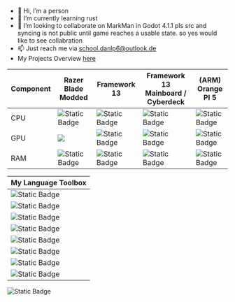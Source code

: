 - 👋 Hi, I’m a person
- 🌱 I’m currently learning rust
- 💞️ I’m looking to collaborate on MarkMan in Godot 4.1.1 pls src and syncing is not public until game reaches a usable state. so yes would like to see collabration
- 📫 Just reach me via school.danlp6@outlook.de
- My Projects Overview [here](https://github.com/schooldanlp6/wiki/wiki)

| Component | Razer Blade Modded | Framework 13 | Framework 13 Mainboard / Cyberdeck | (ARM) Orange PI 5 |
|-----------|--------------------|--------------|------------------------------------|-------------------|
| CPU | ![Static Badge](https://img.shields.io/badge/CPU-Intel_i7_10.th_Gen-blue) | ![Static Badge](https://img.shields.io/badge/CPU-Intel_Core_Ultra_155H-blue) | ![Static Badge](https://img.shields.io/badge/CPU-Intel_i7_11.th_Gen-blue) | ![Static Badge](https://img.shields.io/badge/CPU-Rock_Chip_rk_xxxx-orange) | 
| GPU | ![](https://img.shields.io/badge/GPU-Nvidia_2080_Super-green) | ![Static Badge](https://img.shields.io/badge/GPU-Intel_Core_Ultra_Arc_iGPU-blue) | ![Static Badge](https://img.shields.io/badge/GPU-Intel_iGPU-blue) | ![Static Badge](https://img.shields.io/badge/GPU-rk_iGPU-orange) |
| RAM |  ![Static Badge](https://img.shields.io/badge/RAM-32GB_DDR4-purple) |  ![Static Badge](https://img.shields.io/badge/RAM-32GB_DDR5-purple) | ![Static Badge](https://img.shields.io/badge/RAM-8GB_DDR4-purple) | ![Static Badge](https://img.shields.io/badge/RAM-8GB_DDR4-purple) |


|My Language Toolbox|
|-------------------|
|![Static Badge](https://img.shields.io/badge/Python-black)|
|![Static Badge](https://img.shields.io/badge/Rust-f00636)|
|![Static Badge](https://img.shields.io/badge/Web_Dev-orange)|
|![Static Badge](https://img.shields.io/badge/Node-JS-green)|
|![Static Badge](https://img.shields.io/badge/Oracle-java-red)|
|![Static Badge](https://img.shields.io/badge/My-SQL-black)|
|![Static Badge](https://img.shields.io/badge/Godot-Engine_4.1-blue)|
|![Static Badge](https://img.shields.io/badge/bash-sh-black)|

![Static Badge](https://img.shields.io/badge/Collaborate_with_me-school.danlp6%2Bcollab%40outlook.de-darkgreen)
